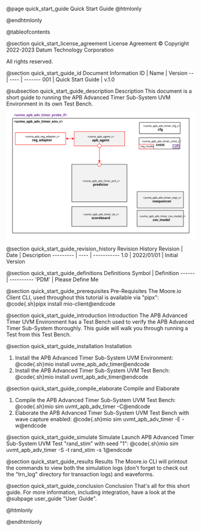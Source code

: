 @page quick_start_guide Quick Start Guide
@htmlonly
<div class="autonumbering">
@endhtmlonly



@tableofcontents



@section quick_start_license_agreement License Agreement
© Copyright 2022-2023 Datum Technology Corporation

All rights reserved.



@section quick_start_guide_id Document Information
ID | Name | Version
-- | ---- | -------
001 | Quick Start Guide | v.1.0


@subsection quick_start_guide_description Description
This document is a short guide to running the APB Advanced Timer Sub-System UVM Environment in its own Test Bench.

![uvme_apb_adv_timer_env_c Block Diagram](env_block_diagram.svg)



@section quick_start_guide_revision_history Revision History
Revision  | Date | Description
--------- | ---- | -----------
1.0 | 2022/01/01 | Initial Version



@section quick_start_guide_definitions Definitions
Symbol | Definition
------ | ----------
 'PDM' | Please Define Me



@section quick_start_guide_prerequisites Pre-Requisites
The Moore.io Client CLI, used throughout this tutorial is available via "pipx":
@code{.sh}pipx install mio-client@endcode



@section quick_start_guide_introduction Introduction
The APB Advanced Timer UVM Environment has a Test Bench used to verify the APB Advanced Timer Sub-System thoroughly.
This guide will walk you through running a Test from this Test Bench.



@section quick_start_guide_installation Installation
1. Install the APB Advanced Timer Sub-System UVM Environment: @code{.sh}mio install uvme_apb_adv_timer@endcode
2. Install the APB Advanced Timer Sub-System UVM Test Bench: @code{.sh}mio install uvmt_apb_adv_timer@endcode


@section quick_start_guide_compile_elaborate Compile and Elaborate
1. Compile the APB Advanced Timer Sub-System UVM Test Bench: @code{.sh}mio sim uvmt_apb_adv_timer -C@endcode
2. Elaborate the APB Advanced Timer Sub-System UVM Test Bench with wave capture enabled: @code{.sh}mio sim uvmt_apb_adv_timer -E -w@endcode


@section quick_start_guide_simulate Simulate
Launch APB Advanced Timer Sub-System UVM Test "rand_stim" with seed "1":
@code{.sh}mio sim uvmt_apb_adv_timer -S -t rand_stim -s 1@endcode



@section quick_start_guide_results Results
The Moore.io CLI will printout the commands to view both the simulation logs (don't forget to check out the "trn_log"
directory for transaction logs) and waveforms.



@section quick_start_guide_conclusion Conclusion
That's all for this short guide.  For more information, including integration, have a look at the @subpage user_guide "User Guide".



@htmlonly
</div>
@endhtmlonly